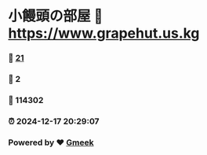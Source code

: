 # 小饅頭の部屋 :link: https://www.grapehut.us.kg 
### :page_facing_up: [21](https://www.grapehut.us.kg/tag.html) 
### :speech_balloon: 2 
### :hibiscus: 114302 
### :alarm_clock: 2024-12-17 20:29:07 
### Powered by :heart: [Gmeek](https://github.com/Meekdai/Gmeek)

